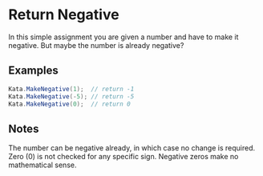 # Return Negative

In this simple assignment you are given a number and have to make it negative. But maybe the number is already negative?

## Examples

```csharp
Kata.MakeNegative(1);  // return -1
Kata.MakeNegative(-5); // return -5
Kata.MakeNegative(0);  // return 0
```

## Notes

The number can be negative already, in which case no change is required.
Zero (0) is not checked for any specific sign. Negative zeros make no mathematical sense.